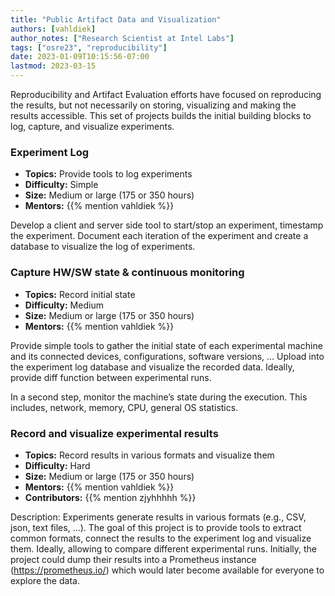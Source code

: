 ```yaml
---
title: "Public Artifact Data and Visualization"
authors: [vahldiek]
author_notes: ["Research Scientist at Intel Labs"]
tags: ["osre23", "reproducibility"]
date: 2023-01-09T10:15:56-07:00
lastmod: 2023-03-15
---
```


Reproducibility and Artifact Evaluation efforts have focused on reproducing the results, but not necessarily on storing, visualizing and making the results accessible. This set of projects builds the initial building blocks to log, capture, and visualize experiments.

### Experiment Log

- **Topics:** Provide tools to log experiments
- **Difficulty:** Simple
- **Size:** Medium or large (175 or 350 hours)
- **Mentors:** {{% mention vahldiek %}}

Develop a client and server side tool to start/stop an experiment, timestamp the experiment. Document each iteration of the experiment and create a database to visualize the log of experiments.

### Capture HW/SW state & continuous monitoring

- **Topics:** Record initial state
- **Difficulty:** Medium
- **Size:** Medium or large (175 or 350 hours)
- **Mentors:** {{% mention vahldiek %}}

Provide simple tools to gather the initial state of each experimental machine and its connected devices, configurations, software versions, ... Upload into the experiment log database and visualize the recorded data. Ideally, provide diff function between experimental runs.  

In a second step, monitor the machine’s state during the execution. This includes, network, memory, CPU, general OS statistics.  

### Record and visualize experimental results

- **Topics:** Record results in various formats and visualize them
- **Difficulty:** Hard
- **Size:** Medium or large (175 or 350 hours)
- **Mentors:** {{% mention vahldiek %}}
- **Contributors:** {{% mention zjyhhhhh %}}

Description: Experiments generate results in various formats (e.g., CSV, json, text files, …). The goal of this project is to provide tools to extract common formats, connect the results to the experiment log and visualize them. Ideally, allowing to compare different experimental runs. Initially, the project could dump their results into a Prometheus instance (https://prometheus.io/) which would later become available for everyone to explore the data.
